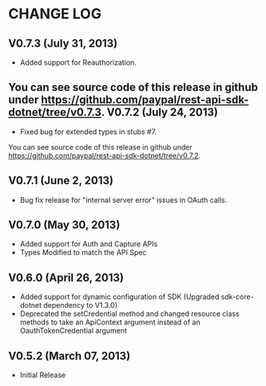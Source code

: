 CHANGE LOG
==========
V0.7.3 (July 31, 2013)
-----------------------
   * Added support for Reauthorization.
	
You can see source code of this release in github under https://github.com/paypal/rest-api-sdk-dotnet/tree/v0.7.3.
V0.7.2 (July 24, 2013)
-----------------------
   * Fixed bug for extended types in stubs #7.
	
You can see source code of this release in github under https://github.com/paypal/rest-api-sdk-dotnet/tree/v0.7.2.

V0.7.1 (June 2, 2013)
-----------------------

   * Bug fix release for "internal server error" issues in OAuth calls.
   
V0.7.0 (May 30, 2013)
-----------------------
   * Added support for Auth and Capture APIs
   * Types Modified to match the API Spec
   
V0.6.0 (April 26, 2013)
-----------------------
   * Added support for dynamic configuration of SDK (Upgraded sdk-core-dotnet dependency to V1.3.0)
   * Deprecated the setCredential method and changed resource class methods to take an ApiContext argument 
instead of an OauthTokenCredential argument

V0.5.2 (March 07, 2013)
-----------------------

   * Initial Release
